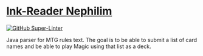 # [Ink-Reader Nephilim](https://github.com/tegenton/card/projects/3#card-70365523)

[![GitHub Super-Linter](https://github.com/tegenton/card/workflows/Lint%20Code%20Base/badge.svg)](https://github.com/marketplace/actions/super-linter)

Java parser for MTG rules text. The goal is to be able to submit a list of card names and be able to play Magic using that list as a deck.
